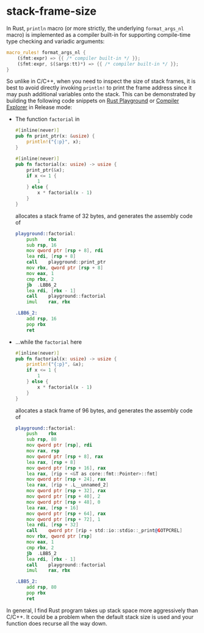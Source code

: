 stack-frame-size
================

In Rust, `println` macro (or more strictly, the underlying `format_args_nl` macro) is implemented as
a compiler built-in for supporting compile-time type checking and variadic arguments:

```rust
macro_rules! format_args_nl {
    ($fmt:expr) => {{ /* compiler built-in */ }};
    ($fmt:expr, $($args:tt)*) => {{ /* compiler built-in */ }};
}
```

So unlike in C/C++, when you need to inspect the size of stack frames, it is best to avoid directly
invoking `println!` to print the frame address since it may push additional variables onto the
stack. This can be demonstrated by building the following code snippets on [Rust
Playground](https://play.rust-lang.org/) or [Compiler Explorer](https://rust.godbolt.org) in Release
mode:

- The function `factorial` in

    ```rust
    #[inline(never)]
    pub fn print_ptr(x: &usize) {
        println!("{:p}", x);
    }

    #[inline(never)]
    pub fn factorial(x: usize) -> usize {
        print_ptr(&x);
        if x <= 1 {
            1
        } else {
            x * factorial(x - 1)
        }
    }
    ```

    allocates a stack frame of 32 bytes, and generates the assembly code of

    ```asm
    playground::factorial:
        push	rbx
        sub	rsp, 16
        mov	qword ptr [rsp + 8], rdi
        lea	rdi, [rsp + 8]
        call	playground::print_ptr
        mov	rbx, qword ptr [rsp + 8]
        mov	eax, 1
        cmp	rbx, 2
        jb	.LBB6_2
        lea	rdi, [rbx - 1]
        call	playground::factorial
        imul	rax, rbx

    .LBB6_2:
        add	rsp, 16
        pop	rbx
        ret
    ```

- ...while the `factorial` here

    ```rust
    #[inline(never)]
    pub fn factorial(x: usize) -> usize {
        println!("{:p}", &x);
        if x <= 1 {
            1
        } else {
            x * factorial(x - 1)
        }
    }
    ```

    allocates a stack frame of 96 bytes, and generates the assembly code of

    ```asm
    playground::factorial:
        push	rbx
        sub	rsp, 80
        mov	qword ptr [rsp], rdi
        mov	rax, rsp
        mov	qword ptr [rsp + 8], rax
        lea	rax, [rsp + 8]
        mov	qword ptr [rsp + 16], rax
        lea	rax, [rip + <&T as core::fmt::Pointer>::fmt]
        mov	qword ptr [rsp + 24], rax
        lea	rax, [rip + .L__unnamed_2]
        mov	qword ptr [rsp + 32], rax
        mov	qword ptr [rsp + 40], 2
        mov	qword ptr [rsp + 48], 0
        lea	rax, [rsp + 16]
        mov	qword ptr [rsp + 64], rax
        mov	qword ptr [rsp + 72], 1
        lea	rdi, [rsp + 32]
        call	qword ptr [rip + std::io::stdio::_print@GOTPCREL]
        mov	rbx, qword ptr [rsp]
        mov	eax, 1
        cmp	rbx, 2
        jb	.LBB5_2
        lea	rdi, [rbx - 1]
        call	playground::factorial
        imul	rax, rbx

    .LBB5_2:
        add	rsp, 80
        pop	rbx
        ret
    ```

In general, I find Rust program takes up stack space more aggressively than C/C++. It could be a
problem when the default stack size is used and your function does recurse all the way down.
